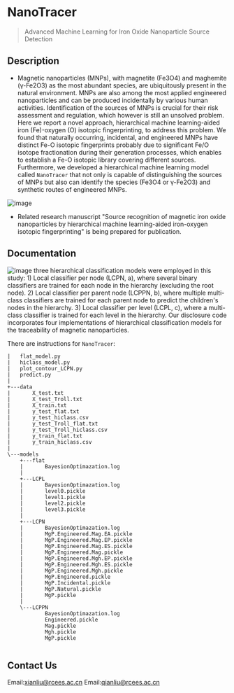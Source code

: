 # NanoTracer

> Advanced Machine Learning for Iron Oxide Nanoparticle Source Detection

## Description
- Magnetic nanoparticles (MNPs), with magnetite (Fe3O4) and maghemite (γ-Fe2O3) as the most abundant species, are ubiquitously present in the natural environment. MNPs are also among the most applied engineered nanoparticles and can be produced incidentally by various human activities. Identification of the sources of MNPs is crucial for their risk assessment and regulation, which however is still an unsolved problem. Here we report a novel approach, hierarchical machine learning-aided iron (Fe)-oxygen (O) isotopic fingerprinting, to address this problem. We found that naturally occurring, incidental, and engineered MNPs have distinct Fe-O isotopic fingerprints probably due to significant Fe/O isotope fractionation during their generation processes, which enables to establish a Fe-O isotopic library covering different sources. Furthermore, we developed a hierarchical machine learning model called `NanoTracer` that not only is capable of distinguishing the sources of MNPs but also can identify the species (Fe3O4 or γ-Fe2O3) and synthetic routes of engineered MNPs. 

![image](https://github.com/xliu-deep/NanoTracer/assets/1555415/d994d230-1193-4360-88a8-25946a99e649)

- Related research manuscript "Source recognition of magnetic iron oxide nanoparticles by hierarchical machine learning-aided iron-oxygen isotopic fingerprinting" is being prepared for publication.
  
## Documentation
![image](https://github.com/xliu-deep/NanoTracer/assets/1555415/ff2db47a-8e04-490f-ab14-45f12f4aad16)
three hierarchical classification models were employed in this study: 1) Local classifier per node (LCPN, a), where several binary classifiers are trained for each node in the hierarchy (excluding the root node). 2) Local classifier per parent node (LCPPN, b), where multiple multi-class classifiers are trained for each parent node to predict the children's nodes in the hierarchy. 3) Local classifier per level (LCPL, c), where a multi-class classifier is trained for each level in the hierarchy. Our disclosure code incorporates four implementations of hierarchical classification models for the traceability of magnetic nanoparticles.


There are instructions for `NanoTracer`:

```
|   flat_model.py
|   hiclass_model.py
|   plot_contour_LCPN.py
|   predict.py
|
+---data
|       X_test.txt
|       X_test_Troll.txt
|       X_train.txt
|       y_test_flat.txt
|       y_test_hiclass.csv
|       y_test_Troll_flat.txt
|       y_test_Troll_hiclass.csv
|       y_train_flat.txt
|       y_train_hiclass.csv
|
\---models
    +---flat
    |       BayesionOptimazation.log
    |
    +---LCPL
    |       BayesionOptimazation.log
    |       level0.pickle
    |       level1.pickle
    |       level2.pickle
    |       level3.pickle
    |
    +---LCPN
    |       BayesionOptimazation.log
    |       MgP.Engineered.Mag.EA.pickle
    |       MgP.Engineered.Mag.EP.pickle
    |       MgP.Engineered.Mag.ES.pickle
    |       MgP.Engineered.Mag.pickle
    |       MgP.Engineered.Mgh.EP.pickle
    |       MgP.Engineered.Mgh.ES.pickle
    |       MgP.Engineered.Mgh.pickle
    |       MgP.Engineered.pickle
    |       MgP.Incidental.pickle
    |       MgP.Natural.pickle
    |       MgP.pickle
    |
    \---LCPPN
            BayesionOptimazation.log
            Engineered.pickle
            Mag.pickle
            Mgh.pickle
            MgP.pickle
            
```

## Contact Us

Email:xianliu@rcees.ac.cn
Email:qianliu@rcees.ac.cn

